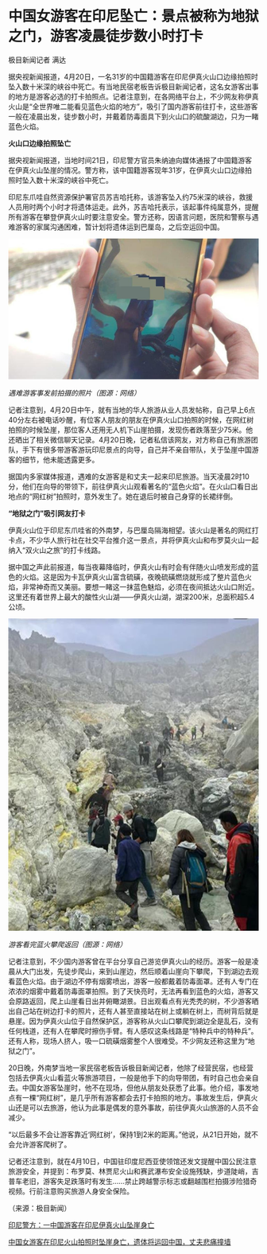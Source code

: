 # 中国女游客在印尼坠亡：景点被称为地狱之门，游客凌晨徒步数小时打卡

极目新闻记者 满达

据央视新闻报道，4月20日，一名31岁的中国籍游客在印尼伊真火山口边缘拍照时坠入数十米深的峡谷中死亡。有当地民宿老板告诉极目新闻记者，这名女游客出事的地方是游客必选的打卡拍照点。记者注意到，在各网络平台上，不少网友称伊真火山是“全世界唯二能看见蓝色火焰的地方”，吸引了国内游客前往打卡，这些游客一般在凌晨出发，徒步数小时，并戴着防毒面具下到火山口的硫酸湖边，只为一睹蓝色火焰。

**火山口边缘拍照坠亡**

据央视新闻报道，当地时间21日，印尼警方官员朱纳迪向媒体通报了中国籍游客在伊真火山坠崖的情况。警方称，该中国籍游客现年31岁，在伊真火山口边缘拍照时坠入数十米深的峡谷中死亡。

印尼东爪哇自然资源保护署官员苏吉哈托称，该游客坠入约75米深的峡谷，救援人员用时两个小时才将遗体运走。此外，苏吉哈托表示，该起事件纯属意外，提醒所有游客在攀登伊真火山时要注意安全。警方还称，因语言问题，医院和警察与遇难游客的家属沟通困难，暂计划将遗体运到巴厘岛，之后空运回中国。

![2f7f3479526151f8630ba228850c4d4d.jpg](https://raw.githubusercontent.com/qqhsx/qqnews_image/main/2024/04/21/中国女游客在印尼坠亡：景点被称为地狱之门，游客凌晨徒步数小时打卡/2f7f3479526151f8630ba228850c4d4d.jpg)

_遇难游客事发前拍摄的照片（图源：网络）_

记者注意到，4月20日中午，就有当地的华人旅游从业人员发帖称，自己早上6点40分左右被电话吵醒，有位客人朋友的朋友在伊真火山口拍照的时候，在网红树拍照的时候坠崖，那位客人还用无人机下山崖拍摄，发现伤者跌落至少75米。他还晒出了相关微信聊天记录。4月20日晚，记者私信该网友，对方称自己有旅游团队，手下有很多带游客游玩印尼景点的向导，自己并不亲自带队，关于坠崖中国游客的细节，他未能透露更多。

据国内多家媒体报道，遇难的女游客是和丈夫一起来印尼旅游。当天凌晨2时10分，他们在向导的带领下，前往伊真火山观看著名的“蓝色火焰”。在火山口看日出地点的“网红树”拍照时，意外发生了。她在退后时被自己身穿的长裙绊倒。

**“地狱之门”吸引网友打卡**

伊真火山位于印尼东爪哇省的外南梦，与巴厘岛隔海相望。该火山是著名的网红打卡点，不少华人旅行社在社交平台推介这一景点，并将伊真火山和布罗莫火山一起纳入“双火山之旅”的打卡线路。

据中国之声此前报道，每当夜幕降临时，伊真火山有时会有伴随火山喷发形成的蓝色的火焰。这是因为卡瓦伊真火山富含硫磺，夜晚硫磺燃烧就形成了整片蓝色火焰，非常神奇而又美丽。要想一睹这一抹蓝色魅焰，必须在夜间抵达火山口附近。这里还有着世界上最大的酸性火山湖——伊真火山湖，湖深200米，总面积超5.4公顷。

![32a0dbf207e8fa2b10dee39e40dd5025.jpg](https://raw.githubusercontent.com/qqhsx/qqnews_image/main/2024/04/21/中国女游客在印尼坠亡：景点被称为地狱之门，游客凌晨徒步数小时打卡/32a0dbf207e8fa2b10dee39e40dd5025.jpg)

_游客看完蓝火攀爬返回（图源：网络）_

记者注意到，不少国内游客曾在平台分享自己游览伊真火山的经历。游客一般是凌晨从大门出发，先徒步爬山，来到山崖边，然后顺着山崖向下攀爬，下到湖边去观看蓝色火焰。由于湖边不停有烟雾喷出，游客一般都戴着防毒面罩。还有人专门在浓浓的烟雾中戴着防毒面罩拍照。到了天快亮时，无法再看到蓝色的火焰，游客又会原路返回，爬上山崖看日出并俯瞰湖景。日出观看点有光秃秃的树，不少游客晒出自己站在树边打卡的照片，还有人甚至直接站在树上或躺在树上，而树背后就是悬崖。因为伊真火山位于自然保护区，游客称从火山口攀爬到湖边全是乱石，没有任何栈道，还有人在攀爬时擦伤手臂。有人感叹这条线路是“特种兵中的特种兵”。还有人称，现场人挤人，吸一口硫磺烟雾整个人很难受。不少网友还称这里为“地狱之门”。

20日晚，外南梦当地一家民宿老板告诉极目新闻记者，他除了经营民宿，也经营包括去伊真火山看蓝火等旅游项目，一般是他手下的向导带团，有时自己也会亲自去。中国女游客坠崖时，他不在现场，但他从朋友处获悉了此事。他介绍，事发地点有一棵“网红树”，是几乎所有游客都会去打卡拍照的地方。事故发生后，伊真火山还是可以去旅游，他认为此事是偶发的意外事故，前往伊真火山旅游的人员不会减少。

“以后最多不会让游客靠近‘网红树’，保持1到2米的距离。”他说，从21日开始，就不会允许游客爬树了。

记者还注意到，就在4月10日，中国驻印度尼西亚使领馆还发文提醒中国公民注意旅游安全，并提到：布罗莫、林贾尼火山和赛武瀑布安全设施残缺，步道陡峭，吉普车老旧，游客失足跌落时有发生……禁止跨越警示标志或翻越围栏拍摄涉险猎奇视频。行前注意购买旅游人身安全保险。

（来源：极目新闻）

[印尼警方：一中国游客在印尼伊真火山坠崖身亡 ](https://news.qq.com/rain/a/20240421A027R100)

[中国女游客在印尼火山拍照时坠崖身亡，遗体将运回中国，丈夫悲痛撞墙
](https://news.qq.com/rain/a/20240421A03TMG00)


